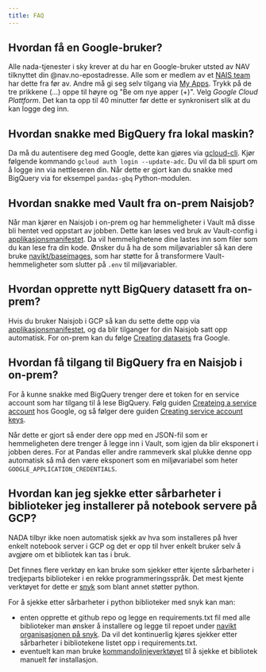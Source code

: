 ```yaml
---
title: FAQ
---
```


## Hvordan få en Google-bruker?
Alle nada-tjenester i sky krever at du har en Google-bruker utsted av NAV tilknyttet din @nav.no-epostadresse.
Alle som er medlem av et [NAIS team](https://docs.nais.io/basics/teams/) har dette fra før av.
Andre må gi seg selv tilgang via [My Apps](https://myapps.microsoft.com/). 
Trykk på de tre prikkene (...) oppe til høyre og "Be om nye apper (+)". 
Velg _Google Cloud Plattform_.
Det kan ta opp til 40 minutter før dette er synkronisert slik at du kan logge deg inn.

## Hvordan snakke med BigQuery fra lokal maskin?

Da må du autentisere deg med Google, dette kan gjøres via [gcloud-cli](https://cloud.google.com/sdk/docs/install).
Kjør følgende kommando `gcloud auth login --update-adc`.
Du vil da bli spurt om å logge inn via nettleseren din.
Når dette er gjort kan du snakke med BigQuery via for eksempel `pandas-gbq` Python-modulen.

## Hvordan snakke med Vault fra on-prem Naisjob?

Når man kjører en Naisjob i on-prem og har hemmeligheter i Vault må disse bli hentet ved oppstart av jobben.
Dette kan løses ved bruk av Vault-config i [applikasjonsmanifestet](https://docs.nais.io/naisjob/reference/#vault).
Da vil hemmelighetene dine lastes inn som filer som du kan lese fra din kode.
Ønsker du å ha de som miljøvariabler så kan dere bruke [navikt/baseimages](https://github.com/navikt/baseimages/), som har støtte for å transformere Vault-hemmeligheter som slutter på `.env` til miljøvariabler.

## Hvordan opprette nytt BigQuery datasett fra on-prem?

Hvis du bruker Naisjob i GCP så kan du sette dette opp via [applikasjonsmanifestet](https://docs.nais.io/naisjob/reference/#gcpbigquerydatasets), og da blir tilganger for din Naisjob satt opp automatisk.
For on-prem kan du følge [Creating datasets](https://cloud.google.com/bigquery/docs/datasets) fra Google.


## Hvordan få tilgang til BigQuery fra en Naisjob i on-prem?

For å kunne snakke med BigQuery trenger dere et token for en service account som har tilgang til å lese BigQuery.
Følg guiden [Createing a service account](https://cloud.google.com/iam/docs/creating-managing-service-accounts#iam-service-accounts-create-console) hos Google, og så følger dere guiden [Creating service account keys](https://cloud.google.com/iam/docs/creating-managing-service-account-keys).

Når dette er gjort så ender dere opp med en JSON-fil som er hemmeligheten dere trenger å legge inn i Vault, som igjen da blir eksponert i jobben deres. For at Pandas eller andre rammeverk skal plukke denne opp automatisk så må den være eksponert som en miljøvariabel som heter `GOOGLE_APPLICATION_CREDENTIALS`.

## Hvordan kan jeg sjekke etter sårbarheter i biblioteker jeg installerer på notebook servere på GCP?
NADA tilbyr ikke noen automatisk sjekk av hva som installeres på hver enkelt notebook server i GCP og det er opp til hver enkelt bruker selv å avgjøre om et bibliotek kan tas i bruk.

Det finnes flere verktøy en kan bruke som sjekker etter kjente sårbarheter i tredjeparts biblioteker i en rekke programmeringsspråk. Det mest kjente verktøyet for dette er [snyk](https://snyk.io/) som blant annet støtter python.

For å sjekke etter sårbarheter i python biblioteker med snyk kan man:

- enten opprette et github repo og legge en requirements.txt fil med alle biblioteker man ønsker å installere og legge til repoet under [navikt organisasjonen på snyk](https://app.snyk.io/org/navikt/projects). Da vil det kontinuerlig kjøres sjekker etter sårbarheter i bibliotekene listet opp i requirements.txt.
- eventuelt kan man bruke [kommandolinjeverktøyet](https://docs.snyk.io/snyk-cli/install-the-snyk-cli) til å sjekke et bibliotek manuelt før installasjon.

